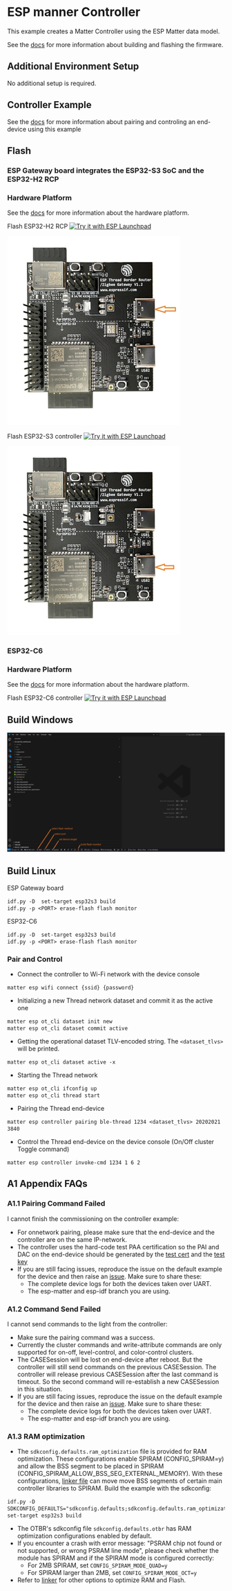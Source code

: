 # ESP manner Controller

This example creates a Matter Controller using the ESP Matter data model.


See the [docs](https://docs.espressif.com/projects/esp-matter/en/latest/esp32/developing.html) for more information about building and flashing the firmware.

##  Additional Environment Setup

No additional setup is required.

##  Controller Example

See the [docs](https://docs.espressif.com/projects/esp-matter/en/latest/esp32/developing.html#controller-example) for more information
about pairing and controling an end-device using this example

##  Flash 
###  ESP Gateway board integrates the ESP32-S3 SoC and the ESP32-H2 RCP
###  Hardware Platform
See the [docs](https://github.com/espressif/esp-thread-br#hardware-platforms) for more information about the hardware platform.


Flash ESP32-H2 RCP <a href="https://espressif.github.io/esp-launchpad/?flashConfigURL=https://live-control-project.github.io/bin/config.toml">
    <img alt="Try it with ESP Launchpad" src="https://espressif.github.io/esp-launchpad/assets/try_with_launchpad.png" width="250" height="70">
</a>

![alt text](screen/esp-board_h2.jpg?raw=true)



Flash ESP32-S3 controller <a href="https://espressif.github.io/esp-launchpad/?flashConfigURL=https://live-control-project.github.io/bin/config.toml">
    <img alt="Try it with ESP Launchpad" src="https://espressif.github.io/esp-launchpad/assets/try_with_launchpad.png" width="250" height="70">
</a>

![alt text](screen/esp-board_s3.jpg?raw=true)



###  ESP32-C6
###  Hardware Platform
See the [docs](https://www.espressif.com/en/products/socs/esp32-c6) for more information about the hardware platform.

Flash ESP32-C6 controller
<a href="https://espressif.github.io/esp-launchpad/?flashConfigURL=https://live-control-project.github.io/bin/config.toml">
    <img alt="Try it with ESP Launchpad" src="https://espressif.github.io/esp-launchpad/assets/try_with_launchpad.png" width="250" height="70">
</a>


##  Build Windows
![alt text](screen/Build_Windows.jpg?raw=true)


##  Build Linux

ESP Gateway board 
```
idf.py -D  set-target esp32s3 build
idf.py -p <PORT> erase-flash flash monitor
```
ESP32-C6
```
idf.py -D  set-target esp32s3 build
idf.py -p <PORT> erase-flash flash monitor
```

###  Pair and Control

- Connect the controller to Wi-Fi network with the device console

```
matter esp wifi connect {ssid} {password}
```

- Initializing a new Thread network dataset and commit it as the active one

```
matter esp ot_cli dataset init new
matter esp ot_cli dataset commit active
```

- Getting the operational dataset TLV-encoded string. The `<dataset_tlvs>` will be printed.

```
matter esp ot_cli dataset active -x
```

- Starting the Thread network

```
matter esp ot_cli ifconfig up
matter esp ot_cli thread start
```

- Pairing the Thread end-device

```
matter esp controller pairing ble-thread 1234 <dataset_tlvs> 20202021 3840
```

- Control the Thread end-device on the device console (On/Off cluster Toggle command)

```
matter esp controller invoke-cmd 1234 1 6 2
```

## A1 Appendix FAQs

### A1.1 Pairing Command Failed

I cannot finish the commissioning on the controller example:

-   For onnetwork pairing, please make sure that the end-device and the controller are on the same IP-network.
-   The controller uses the hard-code test PAA certification so the PAI and DAC on the end-device should be generated by the [test cert](https://github.com/espressif/connectedhomeip/blob/4f7669b052b16bd054227376e1bbadac85419793/credentials/test/attestation/Chip-Test-PAA-NoVID-Cert.pem) and the [test key](https://github.com/espressif/connectedhomeip/blob/4f7669b052b16bd054227376e1bbadac85419793/credentials/test/attestation/Chip-Test-PAA-NoVID-Key.pem)
-   If you are still facing issues, reproduce the issue on the default example for the device and then raise an [issue](https://github.com/espressif/esp-matter/issues). Make sure to share these:
    -   The complete device logs for both the devices taken over UART.
    -   The esp-matter and esp-idf branch you are using.

### A1.2 Command Send Failed

I cannot send commands to the light from the controller:

-   Make sure the pairing command was a success.
-   Currently the cluster commands and write-attribute commands are only supported for on-off, level-control, and color-control clusters.
-   The CASESession will be lost on end-device after reboot. But the controller will still send commands on the previous CASESession. The controller will release previous CASESession after the last command is timeout. So the second command will re-establish a new CASESession in this situation.
-   If you are still facing issues, reproduce the issue on the default example for the device and then raise an [issue](https://github.com/espressif/esp-matter/issues). Make sure to share these:
    -   The complete device logs for both the devices taken over UART.
    -   The esp-matter and esp-idf branch you are using.

### A1.3 RAM optimization
-   The `sdkconfig.defaults.ram_optimization` file is provided for RAM optimization. These configurations enable SPIRAM (CONFIG_SPIRAM=y) and allow the BSS segment to be placed in SPIRAM (CONFIG_SPIRAM_ALLOW_BSS_SEG_EXTERNAL_MEMORY). With these configurations, [linker file](./main/linker.lf) can move move BSS segments of certain main controller libraries to SPIRAM. Build the example with the sdkconfig:
```
idf.py -D SDKCONFIG_DEFAULTS="sdkconfig.defaults;sdkconfig.defaults.ram_optimization" set-target esp32s3 build
```
-   The OTBR's sdkconfig file `sdkconfig.defaults.otbr` has RAM optimization configurations enabled by default.
-   If you encounter a crash with error message: "PSRAM chip not found or not supported, or wrong PSRAM line mode", please check whether the module has SPIRAM and if the SPIRAM mode is configured correctly:
    -   For 2MB SPIRAM, set `CONFIG_SPIRAM_MODE_QUAD=y`
    -   For SPIRAM larger than 2MB, set `CONFIG_SPIRAM_MODE_OCT=y`
-   Refer to [linker](https://docs.espressif.com/projects/esp-matter/en/latest/esp32/optimizations.html#configuration-options-to-optimize-ram-and-flash) for other options to optimize RAM and Flash.
